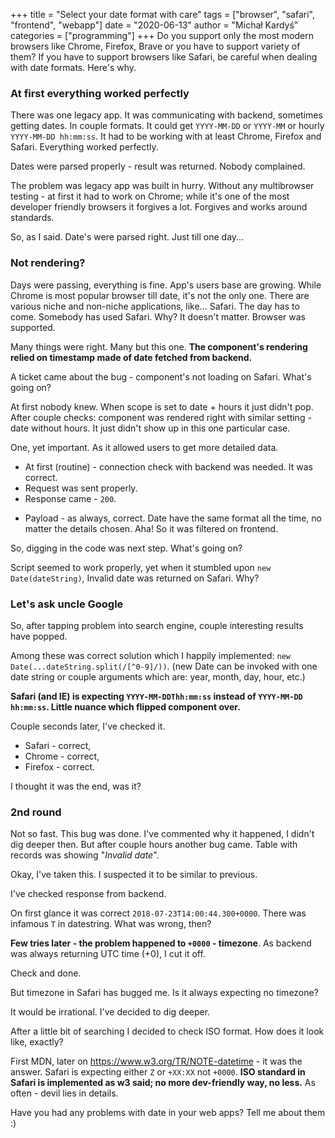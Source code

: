 +++
title = "Select your date format with care"
tags = ["browser", "safari", "frontend", "webapp"]
date = "2020-06-13"
author = "Michał Kardyś"
categories = ["programming"]
+++ 
Do you support only the most modern browsers like Chrome, Firefox, Brave or you have to support variety of them? If you have to support browsers like Safari, be careful when dealing with date formats. Here's why. 
<!--more-->
### At first everything worked perfectly

There was one legacy app. It was communicating with backend, sometimes getting dates. In couple formats. It could get `YYYY-MM-DD` or `YYYY-MM` or hourly `YYYY-MM-DD hh:mm:ss`. It had to be working with at least Chrome, Firefox and Safari. Everything worked perfectly. 

Dates were parsed properly - result was returned. Nobody complained. 

The problem was legacy app was built in hurry. Without any multibrowser testing - at first it had to work on Chrome; while it's  one of the most developer friendly browsers it forgives a lot. Forgives and works around standards. 

So, as I said. Date's were parsed right. Just till one day...

### Not rendering?

Days were passing, everything is fine. App's users base are growing. While Chrome is most popular browser till date, it's not the only one. There are various niche and non-niche applications, like... Safari. The day has to come. Somebody has used Safari. Why? It doesn't matter. Browser was supported. 

Many things were right. Many but this one. **The component's rendering relied on timestamp made of date fetched from backend.** 

A ticket came about the bug - component's not loading on Safari. What's going on? 

At first nobody knew. When scope is set to date + hours it just didn't pop. After couple checks: component was rendered right with similar setting - date without hours. It just didn't show up in this one particular case. 

One, yet important. As it allowed users to get more detailed data. 

- At first (routine) - connection check with backend was needed. It was correct. 
- Request was sent properly. 
- Response came - `200`. 

* Payload - as always, correct. Date have the same format all the time, no matter the details chosen. Aha! So it was filtered on frontend.  

So, digging in the code was next step. What's going on? 

Script seemed to work properly, yet when it stumbled upon `new Date(dateString)`, Invalid date was returned on Safari. Why? 

### Let's ask uncle Google

So, after tapping problem into search engine, couple interesting results have popped.  

Among these was correct solution which I happily implemented: `new Date(...dateString.split(/[^0-9]/))`. (new Date can be invoked with one date string or couple arguments which are: year, month, day, hour, etc.)

**Safari (and IE) is expecting `YYYY-MM-DDThh:mm:ss` instead of `YYYY-MM-DD hh:mm:ss`. Little nuance which flipped component over.** 

Couple seconds later, I've checked it. 

- Safari - correct,
- Chrome - correct,
- Firefox - correct.



I thought it was the end, was it?

### 2nd round

Not so fast. This bug was done. I've commented why it happened, I didn't dig deeper then. But after couple hours another bug came. Table with records was showing "*Invalid date*". 

Okay, I've taken this. I suspected it to be similar to previous. 

I've checked response from backend.

On first glance it was correct `2018-07-23T14:00:44.300+0000`. There was infamous `T` in datestring. What was wrong, then? 

**Few tries later - the problem happened to `+0000` - timezone**. As backend was always returning UTC time (+0), I cut it off. 

Check and done.



But timezone in Safari has bugged me. Is it always expecting no timezone? 

It would be irrational. I've decided to dig deeper. 

After a little bit of searching I decided to check ISO format. How does it look like, exactly?



First MDN, later on https://www.w3.org/TR/NOTE-datetime - it was the answer. Safari is expecting either `Z` or `+XX:XX` not `+0000`. **ISO standard in Safari is implemented as w3 said; no more dev-friendly way, no less.** As often - devil lies in details. 



Have you had any problems with date in your web apps? Tell me about them :) 
